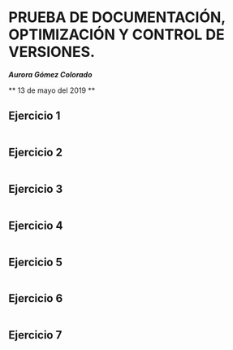 # PRUEBA DE DOCUMENTACIÓN, OPTIMIZACIÓN Y CONTROL DE VERSIONES.

***Aurora Gómez Colorado***

** 13 de mayo del 2019 **

## Ejercicio 1
![]()
## Ejercicio 2
![]()
## Ejercicio 3
![]()
## Ejercicio 4
![]()
## Ejercicio 5
![]()
## Ejercicio 6
![]()
## Ejercicio 7
![]()
